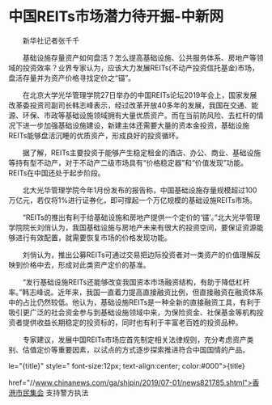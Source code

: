 # 中国REITs市场潜力待开掘-中新网

　　新华社记者张千千

　　基础设施存量资产如何盘活？怎么提高基础设施、公共服务体系、房地产等领域的投资效率？业界专家认为，应该大力发展REITs(不动产投资信托基金)市场，盘活存量并为资产价格寻找定价之“锚”。

　　在北京大学光华管理学院27日举办的中国REITs论坛2019年会上，国家发展改革委投资司副司长韩志峰表示，经过改革开放40多年的发展，我国在交通、能源、环保、市政等基础设施领域拥有大量优质资产。而在当前防风险、去杠杆的情况下进一步加强基础设施建设，新建主体还需要大量的资本金投资，基础设施REITs能够盘活沉睡的优质资产，形成良好的投资循环。

　　据了解，REITs主要投资于能够产生稳定租金的酒店、办公、商业、基础设施等持有型不动产，对于不动产二级市场具有“价格稳定器”和“价值发现”功能。REITs在中国还处于起步阶段。

　　北大光华管理学院今年1月份发布的报告称，中国基础设施存量规模超过100万亿元，若仅将1%进行证券化，即可撑起一个万亿规模的基础设施REITs市场。

　　“REITs的推出有利于给基础设施和房地产提供一个定价的‘锚’。”北大光华管理学院院长刘俏认为，我国基础设施与房地产未来有很大的投资空间，要保证资源能够进行有效配置，就需要恢复市场的价格发现功能。

　　刘俏认为，推出公募REITs可通过交易把边际投资者对一类资产的价值理解反映到价格中去，形成对此类资产定价的基准。

　　“发行基础设施REITs还能够改变我国资本市场融资结构，有助于降低杠杆率。”韩志峰说。近年来，我国一直着力提高直接融资比例，但直接融资在融资体系中的占比仍然较低。他认为，基础设施REITs是一种全新的直接融资工具，有利于吸引更广泛的社会资金参与到基础设施领域中来，为保险资金、社保基金等机构投资者提供收益长期稳定的投资标的，同时也有利于丰富老百姓的投资品种。

　　专家建议，发展中国REITs市场应首先制定相关法律规则，充分考虑资产类别、估值定价等重要因素，以试点的方式逐步探索推进符合中国国情的产品。

le="{title}" style=" font-size:12px; text-align:center; color:#000">{title}

href="//www.chinanews.com/ga/shipin/2019/07-01/news821785.shtml">香港市民集会 支持警方执法

